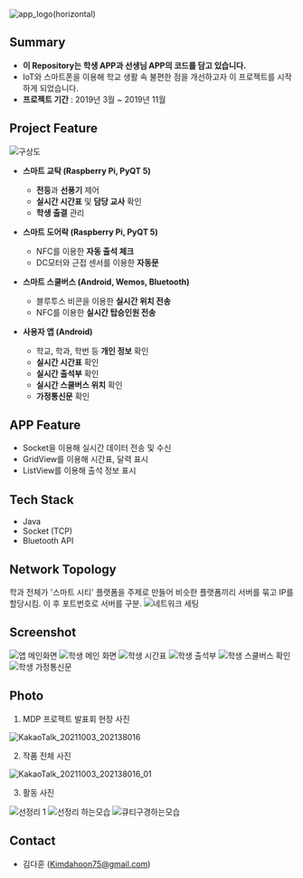 ![app_logo(horizontal)](https://user-images.githubusercontent.com/57319751/135751439-f6d8f9fd-fa24-435f-b3ef-21d1a9121806.png)

## Summary

- **이 Repository는 학생 APP과 선생님 APP의 코드를 담고 있습니다.**
- IoT와 스마트폰을 이용해 학교 생활 속 불편한 점을 개선하고자 이 프로젝트를 시작하게 되었습니다.
- **프로젝트 기간** : 2019년 3월 ~ 2019년 11월

## Project Feature

![구상도](https://user-images.githubusercontent.com/57319751/135752060-de6911b1-0572-4a09-b4ce-d7ac2c2030fe.png)

- **스마트 교탁 (Raspberry Pi, PyQT 5)**
    - **전등**과 **선풍기** 제어
    - **실시간 시간표** 및 **담당 교사** 확인
    - **학생 출결** 관리

- **스마트 도어락 (Raspberry Pi, PyQT 5)**
    - NFC를 이용한 **자동 출석 체크**
    - DC모터와 근접 센서를 이용한 **자동문**

- **스마트 스쿨버스 (Android, Wemos, Bluetooth)**
    - 블루투스 비콘을 이용한 **실시간 위치 전송**
    - NFC를 이용한 **실시간 탑승인원 전송**

- **사용자 앱 (Android)**
    - 학교, 학과, 학번 등 **개인 정보** 확인
    - **실시간 시간표** 확인
    - **실시간 출석부** 확인
    - **실시간 스쿨버스 위치** 확인
    - **가정통신문** 확인

## APP Feature

- Socket을 이용해 실시간 데이터 전송 및 수신
- GridView를 이용해 시간표,  달력 표시
- ListView를 이용해 출석 정보 표시

## Tech Stack

- Java
- Socket (TCP)
- Bluetooth API

## Network Topology
학과 전체가 '스마트 시티' 플랫폼을 주제로 만들어 비슷한 플랫폼끼리 서버를 묶고 IP를 할당시킴. 이 후 포트번호로 서버를 구분.
![네트워크 세팅](https://user-images.githubusercontent.com/57319751/135755240-72da21d8-ee46-4260-a26d-bc42ed3b6d13.png)

## Screenshot

![앱 메인화면](https://user-images.githubusercontent.com/57319751/135751559-5ade58fb-de8a-4d7d-af2d-acfe05bd1b9e.png)
![학생 메인 화면](https://user-images.githubusercontent.com/57319751/135751512-955298f2-db3a-4f28-be1b-37b2783a9604.png)
![학생 시간표](https://user-images.githubusercontent.com/57319751/135751515-ad2ee8de-c69c-4239-a9cf-18df99751c48.png)
![학생 출석부](https://user-images.githubusercontent.com/57319751/135751517-2e89180d-7dbd-4775-8ae8-a3677af93e18.png)
![학생 스쿨버스 확인](https://user-images.githubusercontent.com/57319751/135751522-17e6f9b7-dc3e-4eff-a780-8cc93bcc7665.png)
![학생 가정통신문](https://user-images.githubusercontent.com/57319751/135751524-cfa16d95-4a67-46b0-89e8-2723f0bf0630.png)

## Photo

1. MDP 프로젝트 발표회 현장 사진

![KakaoTalk_20211003_202138016](https://user-images.githubusercontent.com/57319751/135751639-b463a677-693b-4da9-b852-2a4239eea7df.jpg)

2. 작품 전체 사진

![KakaoTalk_20211003_202138016_01](https://user-images.githubusercontent.com/57319751/135751646-2be0e9b6-4155-45ef-9b78-6586c414f678.jpg)

3. 활동 사진

![선정리 1](https://user-images.githubusercontent.com/57319751/135751718-caf126f8-5ec0-4d05-9e47-0c9c956e6e70.jpg)
![선정리 하는모습](https://user-images.githubusercontent.com/57319751/135751722-e4364e36-bca3-4f19-a026-c71eabe73b16.jpg)
![큐티구경하는모습](https://user-images.githubusercontent.com/57319751/135751723-863fbca1-0eee-4b16-a0b6-63d823116cf5.jpg)

## Contact

- 김다훈 (Kimdahoon75@gmail.com)
